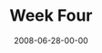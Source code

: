 ---
layout: message
category: message
series: "Pride"
title: "Week Four"
date: 2008-06-28-00-00
message_id: 504
audio-description: "Chuck Mingo discusses how pride and anxiety have played out in his life."
audio: "http://s3.amazonaws.com/crossroadsaudiomessages/Pride_04_06-29-08_Chuck_Mingo_webaudio.mp3"
audio-title: "Pride (Week Four)"
audio-duration: "43:10"
video-description: "Chuck Mingo discusses the connection between anxiety and pride and how each has played out in his life."
video-title: "Pride (Week Four)"
video: "http://s3.amazonaws.com/crossroadsvideomessages/Pride4.mp4"
video-poster: "https://www.crossroads.net/uploadedfiles/Pride4.jpg"
notes-description: " "
notes: "http://www.crossroads.net/players/media/hq/SN_06-28-08.pdf "
notes-title: "Pride (Week Four) - Study Notes"
program-description: ""
program: "http://www.crossroads.net/players/media/hq/0628_29Program.pdf"
program-title: "Pride (Week Four) - Program"
---